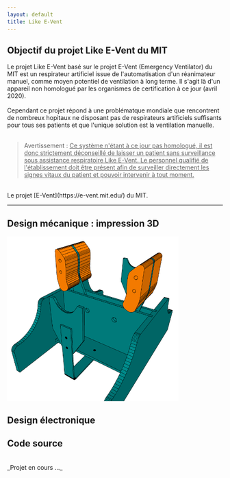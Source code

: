 ```yaml
---
layout: default
title: Like E-Vent
---
```


## Objectif du projet Like E-Vent du MIT

Le projet Like E-Vent basé sur le projet E-Vent (Emergency Ventilator) du MIT est un respirateur artificiel issue de l'automatisation d'un réanimateur manuel, comme moyen potentiel de ventilation à long terme.
Il s'agit là d'un appareil non homologué par les organismes de certification à ce jour (avril 2020).<br><br>
Cependant ce projet répond à une problématque mondiale que rencontrent de nombreux hopitaux ne disposant pas de respirateurs artificiels suffisants pour tous ses patients et que l'unique solution est la ventilation manuelle.<br><br>
> Avertissement : <u>Ce système n'étant à ce jour pas homologué, il est donc strictement déconseillé de laisser un patient sans surveillance sous assistance respiratoire Like E-Vent. Le personnel qualifié de l'établissement doit être présent afin de surveiller directement les signes vitaux du patient et pouvoir intervenir à tout moment.</u>

<br>
Le projet [E-Vent](https://e-vent.mit.edu/) du MIT.

----

## Design mécanique : impression 3D

<div style="text-align:left"><img src="src/img/Like-E-Vent.png" width="400"></div>

## Design électronique

## Code source


<br>
_Projet en cours ..._
